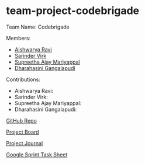 # team-project-codebrigade
Team Name: Codebrigade

Members: 
- [Aishwarya Ravi](mailto:aishwarya.ravi@sjsu.edu)
- [Sarinder Virk](mailto:sarinder.virk@sjsu.edu)
- [Supreetha Ajay Mariyappal](mailto:supreethaajay.mariyappal@sjsu.edu)
- [Dharahasini Gangalapudi](mailto:dharahasini.gangalapudi@sjsu.edu)

Contributions:

- Aishwarya Ravi:
- Sarinder Virk:
- Supreetha Ajay Mariyappal:
- Dharahasini Gangalapudi:

[GitHub Repo](https://github.com/gopinathsjsu/team-project-codebrigade/)

[Project Board](https://brigade.atlassian.net/jira/dashboards/10001)

[Project Journal]()

[Google Sprint Task Sheet]()
